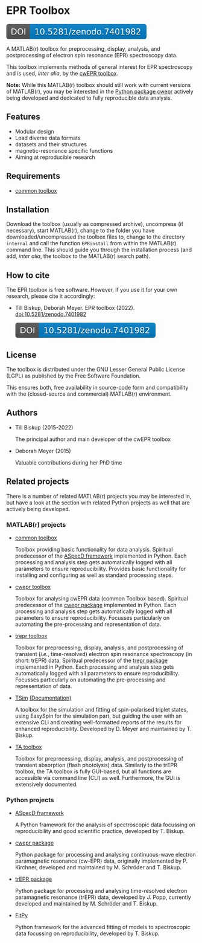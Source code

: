# EPR Toolbox

[![DOI](zenodo.7401982.svg)](https://doi.org/10.5281/zenodo.7401982)

A MATLAB(r) toolbox for preprocessing, display, analysis, and postprocessing of electron spin resonance (EPR) spectroscopy data.

This toolbox implements methods of general interest for EPR spectroscopy and is used, *inter alia*, by the [cwEPR toolbox](https://github.com/tillbiskup/matlab-cwepr).

**Note:** While this MATLAB(r) toolbox should still work with current versions of MATLAB(r), you may be interested in the [Python package cwepr](https://docs.cwepr.de/) actively being developed and dedicated to fully reproducible data analysis.


## Features

* Modular design
* Load diverse data formats
* datasets and their structures
* magnetic-resonance specific functions
* Aiming at reproducible research


## Requirements

* [common toolbox](https://github.com/tillbiskup/matlab-common)


## Installation

Download the toolbox (usually as compressed archive), uncompress (if necessary), start MATLAB(r), change to the folder you have downloaded/uncompressed the toolbox files to, change to the directory `internal` and call the function `EPRinstall` from within the MATLAB(r) command line. This should guide you through the installation process (and add, *inter alia*, the toolbox to the MATLAB(r) search path).


## How to cite

The EPR toolbox is free software. However, if you use it for your own research, please cite it accordingly:

  * Till Biskup, Deborah Meyer. EPR toolbox (2022). [doi:10.5281/zenodo.7401982](https://doi.org/10.5281/zenodo.7401982)

    [![DOI](zenodo.7401982.svg)](https://doi.org/10.5281/zenodo.7401982)


## License

The toolbox is distributed under the GNU Lesser General Public License (LGPL) as published by the Free Software Foundation.

This ensures both, free availability in source-code form and compatibility with the (closed-source and commercial) MATLAB(r) environment.


## Authors

* Till Biskup (2015-2022)

    The principal author and main developer of the cwEPR toolbox

* Deborah Meyer (2015)

    Valuable contributions during her PhD time


## Related projects

There is a number of related MATLAB(r) projects you may be interested in, but have a look at the section with related Python projects as well that are actively being developed.


### MATLAB(r) projects

* [common toolbox](https://github.com/tillbiskup/matlab-common)

     Toolbox providing basic functionality for data analysis. Spiritual predecessor of the [ASpecD framework](https://docs.aspecd.de/) implemented in Python. Each processing and analysis step gets automatically logged with all parameters to ensure reproducibility. Provides basic functionality for installing and configuring as well as standard processing steps.

* [cwepr toolbox](https://github.com/tillbiskup/matlab-cwepr)

    Toolbox for analysing cwEPR data (common Toolbox based). Spiritual predecessor of the [cwepr package](https://docs.cwepr.de/) implemented in Python. Each processing and analysis step gets automatically logged with all parameters to ensure reproducibility. Focusses particularly on automating the pre-processing and representation of data.

* [trepr toolbox](https://github.com/tillbiskup/matlab-trepr)

    Toolbox for preprocessing, display, analysis, and postprocessing of transient (*i.e.*, time-resolved) electron spin resonance spectroscopy (in short: trEPR) data. Spiritual predecessor of the [trepr package](https://docs.trepr.de/) implemented in Python. Each processing and analysis step gets automatically logged with all parameters to ensure reproducibility. Focusses particularly on automating the pre-processing and representation of data.

* [TSim](https://github.com/tillbiskup/matlab-trepr-tsim) [(Documentation)](https://tsim.docs.till-biskup.de/)

    A toolbox for the simulation and fitting of spin-polarised triplet states, using EasySpin for the simulation part, but guiding the user with an extensive CLI and creating well-formatted reports of the results for enhanced reproducibility. Developed by D. Meyer and maintained by T. Biskup.

* [TA toolbox](https://github.com/tillbiskup/matlab-ta)

    Toolbox for preprocessing, display, analysis, and postprocessing of transient absorption (flash photolysis) data. Similarly to the trEPR toolbox, the TA toolbox is fully GUI-based, but all functions are accessible via command line (CLI) as well. Furthermore, the GUI is extensively documented.


### Python projects

* [ASpecD framework](https://docs.aspecd.de/)

    A Python framework for the analysis of spectroscopic data focussing on reproducibility and good scientific practice, developed by T. Biskup.

* [cwepr package](https://docs.cwepr.de/)

    Python package for processing and analysing continuous-wave electron paramagnetic resonance (cw-EPR) data, originally implemented by P. Kirchner, developed and maintained by M. Schröder and T. Biskup.

* [trEPR package](https://docs.trepr.de/)

    Python package for processing and analysing time-resolved electron paramagnetic resonance (trEPR) data, developed by J. Popp, currently developed and maintained by M. Schröder and T. Biskup.

* [FitPy](https://docs.fitpy.de/)

    Python framework for the advanced fitting of models to spectroscopic data focussing on reproducibility, developed by T. Biskup.

